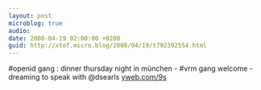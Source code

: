 ```yaml
---
layout: post
microblog: true
audio: 
date: 2008-04-19 02:00:00 +0200
guid: http://xtof.micro.blog/2008/04/19/t792392554.html
---
```

#openid gang : dinner thursday night in münchen - #vrm gang welcome -  dreaming to speak with @dsearls [yweb.com/9s](http://yweb.com/9s)
